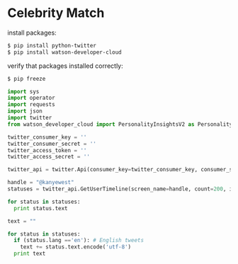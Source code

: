 # Celebrity Match

install packages:

```bash
$ pip install python-twitter
$ pip install watson-developer-cloud
```

verify that packages installed correctly:

```bash
$ pip freeze
```

```py
import sys
import operator
import requests
import json
import twitter
from watson_developer_cloud import PersonalityInsightsV2 as PersonalityInsights
```

```py
twitter_consumer_key = ''  
twitter_consumer_secret = ''  
twitter_access_token = ''  
twitter_access_secret = ''
```

```py
twitter_api = twitter.Api(consumer_key=twitter_consumer_key, consumer_secret=twitter_consumer_secret, access_token_key=twitter_access_token, access_token_secret=twitter_access_secret)
```

```py
handle = "@kanyewest"
statuses = twitter_api.GetUserTimeline(screen_name=handle, count=200, include_rts=False)
```

```py
for status in statuses:
  print status.text
```

```py
text = ""

for status in statuses:
  if (status.lang =='en'): # English tweets
    text += status.text.encode('utf-8')
  print text
```
